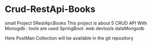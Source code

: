 # Crud-RestApi-Books
small Project 5RestApi:Books
This project is about 5 CRUD API With Monogdb :
tools are used
SpringBoot:
web
devtools
dataMongodb

Here PostMan Collection will be available in the git repository